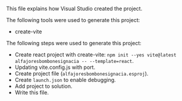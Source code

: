 This file explains how Visual Studio created the project.

The following tools were used to generate this project:
- create-vite

The following steps were used to generate this project:
- Create react project with create-vite: `npm init --yes vite@latest alfajoresbombonesignacia -- --template=react`.
- Updating vite.config.js with port.
- Create project file (`alfajoresbombonesignacia.esproj`).
- Create `launch.json` to enable debugging.
- Add project to solution.
- Write this file.
